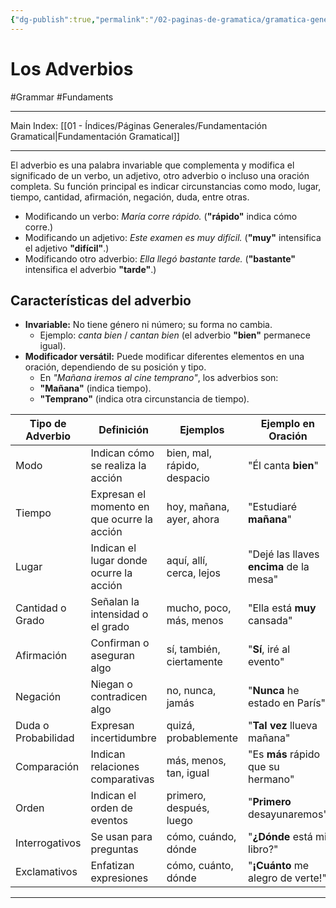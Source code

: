 ```yaml
---
{"dg-publish":true,"permalink":"/02-paginas-de-gramatica/gramatica-general/los-adverbios/"}
---
```


# Los Adverbios
#Grammar #Fundaments 
___
Main Index: [[01 - Índices/Páginas Generales/Fundamentación Gramatical\|Fundamentación Gramatical]]
___
El adverbio es una palabra invariable que complementa y modifica el significado de un verbo, un adjetivo, otro adverbio o incluso una oración completa. Su función principal es indicar circunstancias como modo, lugar, tiempo, cantidad, afirmación, negación, duda, entre otras.

- Modificando un verbo: _María corre rápido._ (**"rápido"** indica cómo corre.)
- Modificando un adjetivo: _Este examen es muy difícil._ (**"muy"** intensifica el adjetivo **"difícil"**.)
- Modificando otro adverbio: _Ella llegó bastante tarde._ (**"bastante"** intensifica el adverbio **"tarde"**.)

## Características del adverbio

-  **Invariable:** No tiene género ni número; su forma no cambia.
    - Ejemplo: _canta bien_ / _cantan bien_ (el adverbio **"bien"** permanece igual).
- **Modificador versátil:** Puede modificar diferentes elementos en una oración, dependiendo de su posición y tipo.
	- En _"Mañana iremos al cine temprano"_, los adverbios son:
	- **"Mañana"** (indica tiempo).
	- **"Temprano"** (indica otra circunstancia de tiempo).

| **Tipo de Adverbio** | **Definición**                              | **Ejemplos**                | **Ejemplo en Oración**                  |
| -------------------- | ------------------------------------------- | --------------------------- | --------------------------------------- |
| Modo                 | Indican cómo se realiza la acción           | bien, mal, rápido, despacio | "Él canta **bien**"                     |
| Tiempo               | Expresan el momento en que ocurre la acción | hoy, mañana, ayer, ahora    | "Estudiaré **mañana**"                  |
| Lugar                | Indican el lugar donde ocurre la acción     | aquí, allí, cerca, lejos    | "Dejé las llaves **encima** de la mesa" |
| Cantidad o Grado     | Señalan la intensidad o el grado            | mucho, poco, más, menos     | "Ella está **muy** cansada"             |
| Afirmación           | Confirman o aseguran algo                   | sí, también, ciertamente    | "**Sí**, iré al evento"                 |
| Negación             | Niegan o contradicen algo                   | no, nunca, jamás            | "**Nunca** he estado en París"          |
| Duda o Probabilidad  | Expresan incertidumbre                      | quizá, probablemente        | "**Tal vez** llueva mañana"             |
| Comparación          | Indican relaciones comparativas             | más, menos, tan, igual      | "Es **más** rápido que su hermano"      |
| Orden                | Indican el orden de eventos                 | primero, después, luego     | "**Primero** desayunaremos"             |
| Interrogativos       | Se usan para preguntas                      | cómo, cuándo, dónde         | "**¿Dónde** está mi libro?"             |
| Exclamativos         | Enfatizan expresiones                       | cómo, cuánto, dónde         | "**¡Cuánto** me alegro de verte!"       |

___
